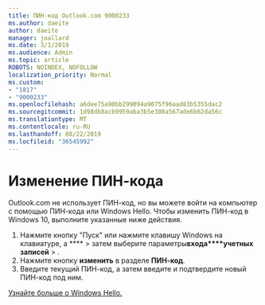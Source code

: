 ```yaml
---
title: ПИН-код Outlook.com 9000233
ms.author: daeite
author: daeite
manager: joallard
ms.date: 3/1/2019
ms.audience: Admin
ms.topic: article
ROBOTS: NOINDEX, NOFOLLOW
localization_priority: Normal
ms.custom:
- "1817"
- "9000233"
ms.openlocfilehash: a6dee75a90bb299094a9075f96aad83b5355dac2
ms.sourcegitcommit: 1d98db8acb9959aba3b5e308a567ade6b62da56c
ms.translationtype: MT
ms.contentlocale: ru-RU
ms.lasthandoff: 08/22/2019
ms.locfileid: "36545992"
---
```

# <a name="change-your-pin"></a>Изменение ПИН-кода

Outlook.com не использует ПИН-код, но вы можете войти на компьютер с помощью ПИН-кода или Windows Hello. Чтобы изменить ПИН-код в Windows 10, выполните указанные ниже действия.

1. Нажмите кнопку "Пуск" или нажмите клавишу Windows на клавиатуре, а **** > затем выберите параметры**входа****учетных записей** > .
2. Нажмите кнопку **изменить** в разделе **ПИН-код**.
3. Введите текущий ПИН-код, а затем введите и подтвердите новый ПИН-код под ним.

[Узнайте больше о Windows Hello.](https://support.microsoft.com/help/17215/)